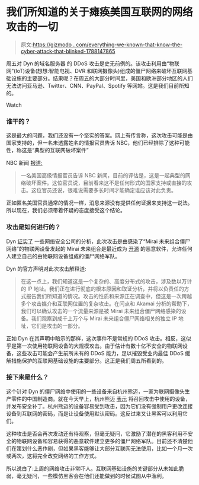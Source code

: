 # 我们所知道的关于瘫痪美国互联网的网络攻击的一切

> 原文:[https://gizmodo . com/everything-we-known-that-know-the-cyber-attack-that-blinked-1788147865](https://gizmodo.com/everything-we-know-about-the-cyber-attack-that-crippled-1788147865)

周五对 Dyn 的域名服务器 的 DDoS 攻击是史无前例的。该攻击利用由“物联网”(IoT)设备(想想:智能电视、DVR 和联网摄像头)组成的僵尸网络来破坏互联网基础设施的主要部分。结果呢？在周五的大部分时间里，美国和欧洲部分地区的人们无法访问亚马逊、Twitter、CNN、PayPal、Spotify 等网站。这是我们目前所知的。

Watch

### 谁干的？

这是最大的问题，我们还没有一个坚实的答案。网上有传言称，这次攻击可能是由国家支持的，但一名未透露姓名的情报官员告诉 NBC，他们已经排除了这种可能性，称这是“典型的互联网破坏案件”

NBC 新闻 [报道:](http://www.cnbc.com/2016/10/21/major-websites-across-east-coast-knocked-out-in-apparent-ddos-attack.html)

> 一名美国高级情报官员告诉 NBC 新闻，目前的评估是，这是一起典型的网络破坏案件。这位官员说，目前看来这不是任何形式的国家支持或直接的攻击。这位官员还说，很难说需要多长时间才能确定谁应该对此负责。

正如匿名美国官员通常的情况一样，消息来源没有提供任何证据来支持这一说法。所以现在，我们必须带着怀疑的态度接受这个结论。

### 攻击是如何进行的？

Dyn [证实了](http://dyn.com/blog/dyn-statement-on-10212016-ddos-attack/) 一些网络安全公司的分析，此次攻击是由感染了“Mirai 未来组合僵尸网络”的物联网设备发起的 Mirai 未来组合是最近成为 [开源](https://krebsonsecurity.com/2016/10/source-code-for-iot-botnet-mirai-released/) 的恶意软件，允许任何人建立自己的由物联网设备组成的僵尸网络军队。

Dyn 的官方声明对此次攻击解释道:

> 在这一点上，我们知道这是一个复杂的、高度分布式的攻击，涉及数以万计的 IP 地址。我们正在进行彻底的根本原因和取证分析，并将以负责任的方式报告我们所知道的情况。攻击的性质和来源正在调查中，但这是一次跨越多个攻击媒介和互联网位置的复杂攻击。在闪点和 Akamai 分析的帮助下，我们可以确认攻击的一个流量来源是被 Mirai 未来组合僵尸网络感染的设备。我们观察到成千上万个与 Mirai 未来组合僵尸网络相关的独立 IP 地址，它们是攻击的一部分。

正如 Dyn 在其声明中暗示的那样，这次事件不是常规的 DDoS 攻击。相反，这似乎是第一次使用物联网设备的大规模攻击。由于估计有数十亿不安全的物联网设备，这些攻击可能会产生前所未有的 DDoS 能力，足以摧毁受业内最佳 DDoS 缓解措施保护的互联网基础设施的主要部分。这正是我们周五所看到的。

### 接下来是什么？

这个针对 Dyn 的僵尸网络中使用的一些设备来自杭州熊迈，一家为联网摄像头生产零件的中国制造商。就在今天早上，杭州熊迈 [表示](https://www.theguardian.com/technology/2016/oct/24/chinese-webcam-maker-recalls-devices-cyberattack-ddos-internet-of-things-xiongmai) 将召回攻击中使用的设备，并发布安全补丁。杭州熊迈的设备容易受到攻击，因为它们没有强制用户更改连接设备到互联网的密码，而是让设备使用默认密码。这反过来又让黑客可以利用它们。

这种攻击是否会再次发动还有待观察，但毫无疑问，它激励了潜在的黑客利用不安全的物联网设备和容易获得的恶意软件建立更多的僵尸网络军队。目前还不清楚他们在策划什么恶作剧，但如果黑客能够让大部分互联网无法使用，比如一个月一次或两次，这将完全改变网络的工作方式。

所以说白了:上周的网络攻击非常吓人。互联网基础设施的关键部分从未如此脆弱，毫无疑问，一些模仿黑客会在他们还能做到的时候试图从中渔利。